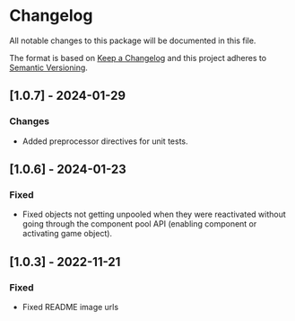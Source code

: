 # Changelog
All notable changes to this package will be documented in this file.

The format is based on [Keep a Changelog](http://keepachangelog.com/en/1.0.0/)
and this project adheres to [Semantic Versioning](http://semver.org/spec/v2.0.0.html).

## [1.0.7] - 2024-01-29

### Changes

- Added preprocessor directives for unit tests.

## [1.0.6] - 2024-01-23

### Fixed

- Fixed objects not getting unpooled when they were reactivated without going through the component pool API (enabling component or activating game object).

## [1.0.3] - 2022-11-21

### Fixed

- Fixed README image urls